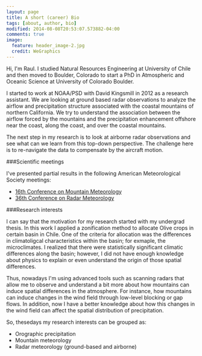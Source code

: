 ```yaml
---
layout: page
title: A short (career) Bio
tags: [about, author, bio]
modified: 2014-08-08T20:53:07.573882-04:00
comments: true
image:
  feature: header_image-2.jpg
  credit: WeGraphics
---
```


Hi, I'm Raul. I studied Natural Resources Engineering at University of Chile and then
moved to Boulder, Colorado to start a PhD in Atmospheric and Oceanic Science at University of Colorado Boulder.

I started to work at NOAA/PSD with David Kingsmill in 2012 as a research assistant. We are looking at ground based radar observations to analyze the airflow and precipitation structure associated with the coastal mountains of northern California. We try to understand the association between the airflow forced by the mountains and the precipitation enhancement offshore near the coast, along the coast, and over the coastal mountains.
  
The next step in my research is to look at airborne radar observations and see what can we learn from this top-down perspective. The challenge here is to re-navigate the data to compensate by the aircraft motion.

###Scientific meetings

I've presented partial results in the following American Meteorological Society meetings:


* [16th Conference on Mountain Meteorology](https://ams.confex.com/ams/16MountMet/webprogram/Paper251866.html)
* [36th Conference on Radar Meteorology](https://ams.confex.com/ams/36Radar/webprogram/Paper228797.html)


###Research interests 

I can say that the motivation for my research started with my undergrad thesis. In this work I applied a zonification method to allocate Olive crops in certain basin in Chile. One of the criteria for allocation was the differences in climatoligcal characteristics within the basin; for exmaple, the microclimates. I realized that there were statistically significant climatic differences along the basin; however, I did not have enough knowledge about physics to explain or even understand the origin of those spatial differences.

Thus, nowadays I'm using advanced tools such as scanning radars that allow me to observe and understand a bit more about how mountains can induce spatial differences in the atmosphere. For instance, how mountains can induce changes in the wind field through low-level blocking or gap flows. In addition, now I have a better knowledge about how this changes in the wind field can affect the spatial distribution of precipitation.

So, thesedays my research interests can be grouped as: 

* Orographic precipitation
* Mountain meteorology 
* Radar meteorology (ground-based and airborne)


